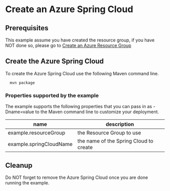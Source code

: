 
# Create an Azure Spring Cloud

## Prerequisites

This example assume you have created the resource group, if you have NOT done so,
please go to [Create an Azure Resource Group](../resourcegroup-create/README.md)

## Create the Azure Spring Cloud

To create the Azure Spring Cloud use the following Maven command line.

````shell
  mvn package
````

### Properties supported by the example

The example supports the following properties that you can pass in as 
-Dname=value to the Maven command line to customize your deployment.

| name                   | description                            |
|------------------------|----------------------------------------|
| example.resourceGroup  | the Resource Group to use              |
| example.springCloudName| the name of the Spring Cloud to create |

## Cleanup

Do NOT forget to remove the Azure Spring Cloud once you are done running the example.
